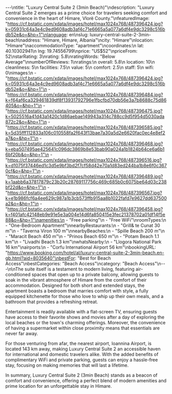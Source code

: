 ---\ntitle: "Luxury Central Suite 2 (3min Beach)"\ndescription: "Luxury Central Suite 2 emerges as a prime choice for travelers seeking comfort and convenience in the heart of Himare, Vlorë County."\nfeaturedImage: "https://cf.bstatic.com/xdata/images/hotel/max1024x768/487396424.jpg?k=05931c64a3e4c9ed9608adb3af4c71e6665a5a077a6df4e9dc3298c516bdb52e&o=&hp=1"\nlanguage: en\nslug: luxury-central-suite-2-3min-beach\naddress: "Himare, Himare, Albania"\ncity: "Himare"\nlocation: "Himare"\naccommodationType: "apartment"\ncoordinates:\n  lat: 40.10302941\n  lng: 19.74556799\nprice: "US$52"\npriceFrom: 52\nstarRating: 3\nrating: 5.8\nratingWords: "Below Average"\nnumberOfReviews: 1\nratings:\n  overall: 5.8\n  location: 10\n  cleanliness: 5\n  facilities: 7.5\n  value: 5\n  comfort: 2.5\n  staff: 5\n  wifi: 0\nimages:\n  - "https://cf.bstatic.com/xdata/images/hotel/max1024x768/487396424.jpg?k=05931c64a3e4c9ed9608adb3af4c71e6665a5a077a6df4e9dc3298c516bdb52e&o=&hp=1"\n  - "https://cf.bstatic.com/xdata/images/hotel/max1024x768/487396484.jpg?k=f64af6ca329461839df8f13931792796e1fbcfbd70db56e3a7b8688c75d86405&o=&hp=1"\n  - "https://cf.bstatic.com/xdata/images/hotel/max1024x768/487396475.jpg?k=5025516a41d43a1420c1d86aebae149943a314c788cc9d5f954d5030ada872c2&o=&hp=1"\n  - "https://cf.bstatic.com/xdata/images/hotel/max1024x768/487396585.jpg?k=5d35fff112833a106c010558fa2f643f13bae7a30a5d2e6620fac0ec4e8ef2a7&o=&hp=1"\n  - "https://cf.bstatic.com/xdata/images/hotel/max1024x768/487396468.jpg?k=eba507495ae425641c096dc3869b8e53bab90a024a1b1824b64ce6a6b16bf20b&o=&hp=1"\n  - "https://cf.bstatic.com/xdata/images/hotel/max1024x768/487396516.jpg?k=d1075f37446ed1c3d5e9bf3bd2f7cf58d42e70a1d83ed244ba1b8e6f0c3670cf&o=&hp=1"\n  - "https://cf.bstatic.com/xdata/images/hotel/max1024x768/487396489.jpg?k=1aabb6a37817879c23b20c28769117756c469c685b0c6075be64d03c238bf22d&o=&hp=1"\n  - "https://cf.bstatic.com/xdata/images/hotel/max1024x768/487396567.jpg?k=e1b986fcf6a4ee629c987a1b3cb573ffb915aa8b1022fafd7e9627dd637500a2&o=&hp=1"\n  - "https://cf.bstatic.com/xdata/images/hotel/max1024x768/487396458.jpg?k=f401afc42148eb9e91e5e3a004e14d6fa850415e3fec21378702a01df14f5e88&o=&hp=1"\namenities:\n  - "Free parking"\n  - "Free WiFi"\nroomTypes:\n  - "One-Bedroom Apartment"\nnearbyRestaurants:\n  - "Grill& te Cunat 30 m"\n  - "Taverna Viron 100 m"\nnearbyBeaches:\n  - "Spille Beach 200 m"\n  - "Maracit Beach 450 m"\n  - "Prinos Beach 650 m"\n  - "Potam Beach 1.1 km"\n  - "Livadhi Beach 1.3 km"\nwhatsNearby:\n  - "Llogora National Park 16 km"\nairports:\n  - "Corfu International Airport 56 km"\nbookingURL: "https://www.booking.com/hotel/al/luxury-central-suite-2-3min-beach.en-gb.html?aid=8035640"\nbestFor: "Best for Beach Access"\nbestCategories: "Beach Access"\ncategory: "Beach Access"\n---\n\nThe suite itself is a testament to modern living, featuring air-conditioned spaces that open up to a private balcony, allowing guests to soak in the vibrant atmosphere of Himare from the comfort of their accommodation. Designed for both short and extended stays, the apartment boasts a bedroom that marries comfort with style, a fully equipped kitchenette for those who love to whip up their own meals, and a bathroom that provides a refreshing retreat.

Entertainment is readily available with a flat-screen TV, ensuring guests have access to their favorite shows and movies after a day of exploring the local beaches or the town's charming offerings. Moreover, the convenience of having a supermarket within close proximity means that essentials are never far away.

For those venturing from afar, the nearest airport, Ioannina Airport, is located 143 km away, making Luxury Central Suite 2 an accessible haven for international and domestic travelers alike. With the added benefits of complimentary WiFi and private parking, guests can enjoy a hassle-free stay, focusing on making memories that will last a lifetime.

In summary, Luxury Central Suite 2 (3min Beach) stands as a beacon of comfort and convenience, offering a perfect blend of modern amenities and prime location for an unforgettable stay in Himare.